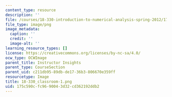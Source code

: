 ```yaml
---
content_type: resource
description: ''
file: /courses/18-330-introduction-to-numerical-analysis-spring-2012/175c590cfc9690043d32cd362192ddb2_18-330_classroom-1.png
file_type: image/png
image_metadata:
  caption: ''
  credit: ''
  image-alt: ''
learning_resource_types: []
license: https://creativecommons.org/licenses/by-nc-sa/4.0/
ocw_type: OCWImage
parent_title: Instructor Insights
parent_type: CourseSection
parent_uid: c211db95-89db-de17-36b3-806670e359ff
resourcetype: Image
title: 18-330_classroom-1.png
uid: 175c590c-fc96-9004-3d32-cd362192ddb2
---
```

